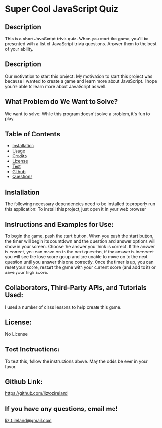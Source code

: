 # Super Cool JavaScript Quiz

## Description 
This is a short JavaScript trivia quiz. When you start the game, you'll be presented with a list of JavaScript trivia questions. Answer them to the best of your ability.
## Description
Our motivation to start this project: My motivation to start this project was because I wanted to create a game and learn more about JavaScript. I hope you're able to learn more about JavaScript as well.
## What Problem do We Want to Solve?
We want to solve: While this program doesn't solve a problem, it's fun to play.  
## Table of Contents
* [Installation](#installation)
* [Usage](#usage)
* [Credits](#credits)
* [License](#license)
* [Test](#test)
* [Github](#github)
* [Questions](#questions)
## Installation
The following necessary dependencies need to be installed to properly run this application:
To install this project, just open it in your web browser.
## Instructions and Examples for Use:
To begin the game, push the start button. When you push the start button, the timer will begin its countdown and the question and answer options will show in your screen. Choose the answer you think is correct. If the answer is correct, you can move on to the next question, if the answer is incorrect you will see the lose score go up and are unable to move on to the next question until you answer this one correctly. Once the timer is up, you can reset your score, restart the game with your current score (and add to it) or save your high score.
## Collaborators, Third-Party APIs, and Tutorials Used:
I used a number of class lessons to help create this game.
## License:
No License
## Test Instructions:
To test this, follow the instructions above. May the odds be ever in your favor.
## Github Link:
https://github.com/liztozireland
## If you have any questions, email me!
liz.t.ireland@gmail.com